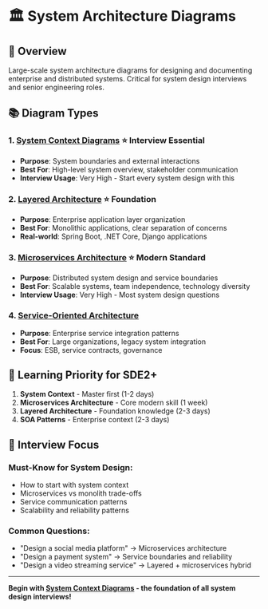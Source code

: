 # 🏛️ System Architecture Diagrams

## 🎯 **Overview**

Large-scale system architecture diagrams for designing and documenting enterprise and distributed systems. Critical for system design interviews and senior engineering roles.

## 📚 **Diagram Types**

### **1. [System Context Diagrams](./01-system-context.md)** ⭐ **Interview Essential**

- **Purpose**: System boundaries and external interactions
- **Best For**: High-level system overview, stakeholder communication
- **Interview Usage**: Very High - Start every system design with this

### **2. [Layered Architecture](./02-layered-architecture.md)** ⭐ **Foundation**

- **Purpose**: Enterprise application layer organization
- **Best For**: Monolithic applications, clear separation of concerns
- **Real-world**: Spring Boot, .NET Core, Django applications

### **3. [Microservices Architecture](./03-microservices-architecture.md)** ⭐ **Modern Standard**

- **Purpose**: Distributed system design and service boundaries
- **Best For**: Scalable systems, team independence, technology diversity
- **Interview Usage**: Very High - Most system design questions

### **4. [Service-Oriented Architecture](./04-soa-patterns.md)**

- **Purpose**: Enterprise service integration patterns
- **Best For**: Large organizations, legacy system integration
- **Focus**: ESB, service contracts, governance

## 🚀 **Learning Priority for SDE2+**

1. **System Context** - Master first (1-2 days)
2. **Microservices Architecture** - Core modern skill (1 week)
3. **Layered Architecture** - Foundation knowledge (2-3 days)
4. **SOA Patterns** - Enterprise context (2-3 days)

## 💼 **Interview Focus**

### **Must-Know for System Design:**

- How to start with system context
- Microservices vs monolith trade-offs
- Service communication patterns
- Scalability and reliability patterns

### **Common Questions:**

- "Design a social media platform" → Microservices architecture
- "Design a payment system" → Service boundaries and reliability
- "Design a video streaming service" → Layered + microservices hybrid

---

**Begin with [System Context Diagrams](./01-system-context.md) - the foundation of all system design interviews!**
